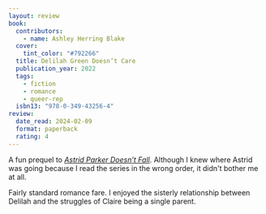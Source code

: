 ```yaml
---
layout: review
book:
  contributors:
    - name: Ashley Herring Blake
  cover:
    tint_color: "#792266"
  title: Delilah Green Doesn’t Care
  publication_year: 2022
  tags:
    - fiction
    - romance
    - queer-rep
  isbn13: "978-0-349-43256-4"
review:
  date_read: 2024-02-09
  format: paperback
  rating: 4
---
```

A fun prequel to [*Astrid Parker Doesn’t Fall*](/2024/astrid-parker-doesnt-fall/).
Although I knew where Astrid was going because I read the series in the wrong order, it didn't bother me at all.

Fairly standard romance fare.
I enjoyed the sisterly relationship between Delilah and the struggles of Claire being a single parent.
